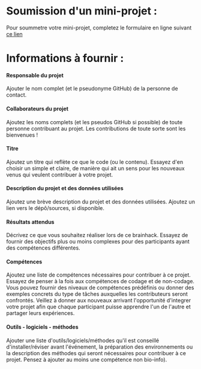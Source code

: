 # Soumission d'un mini-projet : 

Pour soummetre votre mini-projet,  completez le formulaire en ligne suivant [ce lien](https://forms.gle/oBUWEvkTDMHiL1h88)

# Informations à fournir :


#### Responsable du projet

Ajouter le nom complet (et le pseudonyme GitHub) de la personne de contact.  

#### Collaborateurs du projet

Ajoutez les noms complets (et les pseudos GitHub si possible) de toute personne contribuant au projet. Les contributions de toute sorte sont les bienvenues !  

#### Titre

Ajoutez un titre qui reflète ce que le code (ou le contenu). Essayez d'en choisir un simple et claire, de manière qui ait un sens pour les nouveaux venus qui veulent contribuer à votre projet.  

#### Description du projet et des données utilisées

Ajoutez une brève description du projet et des données utilisées. Ajoutez un lien vers le dépô/sources, si disponible.  

#### Résultats attendus

Décrivez ce que vous souhaitez réaliser lors de ce brainhack. Essayez de fournir des objectifs plus ou moins complexes pour des participants ayant des compétences différentes.  

#### Compétences 

Ajoutez une liste de compétences nécessaires pour contribuer à ce projet. Essayez de penser à la fois aux compétences de codage et de non-codage. Vous pouvez fournir des niveaux de compétences prédéfinis ou donner des exemples concrets du type de tâches auxquelles les contributeurs seront confrontés. Veillez à donner aux nouveaux arrivant l'opportunité d'integrer votre projet afin que chaque participant puisse apprendre l'un de l'autre et partager leurs expériences.

#### Outils - logiciels - méthodes

Ajouter une liste d'outils/logiciels/méthodes qu'il est conseillé d'installer/réviser avant l'événement, la préparation des environnements ou la description des méthodes qui seront nécessaires pour contribuer à ce projet. Pensez à ajouter au moins une compétence non bio-info).


